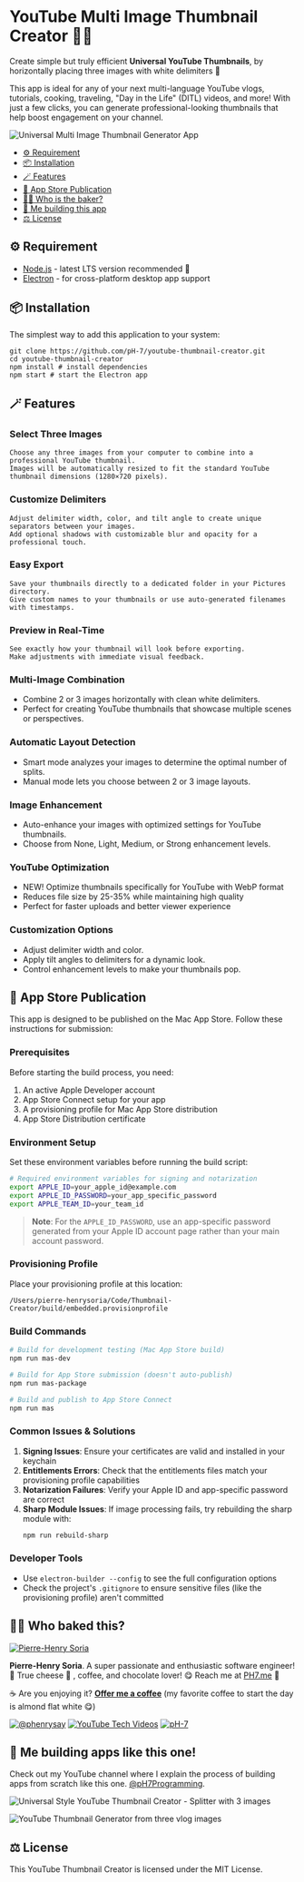# YouTube Multi Image Thumbnail Creator 📸🎨

Create simple but truly efficient **Universal YouTube Thumbnails**, by horizontally placing three images with white delimiters 🎨

This app is ideal for any of your next multi-language YouTube vlogs, tutorials, cooking, traveling, "Day in the Life" (DITL) videos, and more! With just a few clicks, you can generate professional-looking thumbnails that help boost engagement on your channel.

![Universal Multi Image Thumbnail Generator App](universal-vlog-thumbnail-generator.gif)

- [⚙️ Requirement](#%EF%B8%8F-requirement)
- [📦 Installation](#-installation)
- [🪄 Features](#-features)
- [🚀 App Store Publication](#-app-store-publication)
- [👨‍🍳 Who is the baker?](#-who-baked-this)
- [🎥 Me building this app](#-me-building-this-app)
- [⚖️ License](#%EF%B8%8F-license)

## ⚙️ Requirement
* [Node.js](https://nodejs.org/) - latest LTS version recommended 🚀
* [Electron](https://www.electronjs.org/) - for cross-platform desktop app support

## 📦 Installation
The simplest way to add this application to your system:

```console
git clone https://github.com/pH-7/youtube-thumbnail-creator.git
cd youtube-thumbnail-creator
npm install # install dependencies
npm start # start the Electron app
```

## 🪄 Features
### Select Three Images
```
Choose any three images from your computer to combine into a professional YouTube thumbnail.
Images will be automatically resized to fit the standard YouTube thumbnail dimensions (1280×720 pixels).
```

### Customize Delimiters
```
Adjust delimiter width, color, and tilt angle to create unique separators between your images.
Add optional shadows with customizable blur and opacity for a professional touch.
```

### Easy Export
```
Save your thumbnails directly to a dedicated folder in your Pictures directory.
Give custom names to your thumbnails or use auto-generated filenames with timestamps.
```

### Preview in Real-Time
```
See exactly how your thumbnail will look before exporting.
Make adjustments with immediate visual feedback.
```

### Multi-Image Combination
- Combine 2 or 3 images horizontally with clean white delimiters.
- Perfect for creating YouTube thumbnails that showcase multiple scenes or perspectives.

### Automatic Layout Detection
- Smart mode analyzes your images to determine the optimal number of splits.
- Manual mode lets you choose between 2 or 3 image layouts.

### Image Enhancement
- Auto-enhance your images with optimized settings for YouTube thumbnails.
- Choose from None, Light, Medium, or Strong enhancement levels.

### YouTube Optimization
- NEW! Optimize thumbnails specifically for YouTube with WebP format
- Reduces file size by 25-35% while maintaining high quality
- Perfect for faster uploads and better viewer experience

### Customization Options
- Adjust delimiter width and color.
- Apply tilt angles to delimiters for a dynamic look.
- Control enhancement levels to make your thumbnails pop.

## 🚀 App Store Publication

This app is designed to be published on the Mac App Store. Follow these instructions for submission:

### Prerequisites

Before starting the build process, you need:

1. An active Apple Developer account
2. App Store Connect setup for your app
3. A provisioning profile for Mac App Store distribution
4. App Store Distribution certificate

### Environment Setup

Set these environment variables before running the build script:

```bash
# Required environment variables for signing and notarization
export APPLE_ID=your_apple_id@example.com
export APPLE_ID_PASSWORD=your_app_specific_password
export APPLE_TEAM_ID=your_team_id
```

> **Note**: For the `APPLE_ID_PASSWORD`, use an app-specific password generated from your Apple ID account page rather than your main account password.

### Provisioning Profile

Place your provisioning profile at this location:
```
/Users/pierre-henrysoria/Code/Thumbnail-Creator/build/embedded.provisionprofile
```

### Build Commands

```bash
# Build for development testing (Mac App Store build)
npm run mas-dev

# Build for App Store submission (doesn't auto-publish)
npm run mas-package

# Build and publish to App Store Connect
npm run mas
```

### Common Issues & Solutions

1. **Signing Issues**: Ensure your certificates are valid and installed in your keychain
2. **Entitlements Errors**: Check that the entitlements files match your provisioning profile capabilities
3. **Notarization Failures**: Verify your Apple ID and app-specific password are correct
4. **Sharp Module Issues**: If image processing fails, try rebuilding the sharp module with:
   ```bash
   npm run rebuild-sharp
   ```

### Developer Tools

- Use `electron-builder --config` to see the full configuration options
- Check the project's `.gitignore` to ensure sensitive files (like the provisioning profile) aren't committed

## 🧑‍🍳 Who baked this?
[![Pierre-Henry Soria](https://s.gravatar.com/avatar/a210fe61253c43c869d71eaed0e90149?s=200)](https://PH7.me 'Pierre-Henry Soria personal website')

**Pierre-Henry Soria**. A super passionate and enthusiastic software engineer! 🚀 True cheese 🧀 , coffee, and chocolate lover! 😋 Reach me at [PH7.me](https://PH7.me) 💫

☕️ Are you enjoying it? **[Offer me a coffee](https://ko-fi.com/phenry)** (my favorite coffee to start the day is almond flat white 😋)

[![@phenrysay][twitter-icon]](https://x.com/phenrysay) [![YouTube Tech Videos][youtube-icon]](https://www.youtube.com/@pH7Programming "My YouTube Tech Channel") [![pH-7][github-icon]](https://github.com/pH-7)

## 🎥 Me building apps like this one!
Check out my YouTube channel where I explain the process of building apps from scratch like this one. [@pH7Programming](https://www.youtube.com/@pH7Programming/videos).


![Universal Style YouTube Thumbnail Creator - Splitter with 3 images](youtube-thumbnail-combiner.png)

![YouTube Thumbnail Generator from three vlog images](youtube-universal-thumbnail-generator-electron-app-software.png)


## ⚖️ License

This YouTube Thumbnail Creator is licensed under the MIT License.

[twitter-icon]: https://img.shields.io/badge/Twitter-1DA1F2?style=for-the-badge&logo=twitter&logoColor=white
[youtube-icon]: https://img.shields.io/badge/YouTube-FF0000?style=for-the-badge&logo=youtube&logoColor=white
[github-icon]: https://img.shields.io/badge/GitHub-100000?style=for-the-badge&logo=github&logoColor=white
